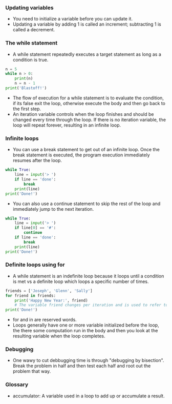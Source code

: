 ### Updating variables
- You need to initialize a variable before you can update it.
- Updating a variable by adding 1 is called an increment; subtracting 1 is called a decrement.

### The while statement
- A while statement repeatedly executes a target statement as long as a condition is true.
```python
n = 5
while n > 0:
    print(n)
    n = n - 1
print('Blastoff!')
```
- The flow of execution for a while statement is to evaluate the condition, if its false exit the loop, otherwise execute the body and then go back to the first step.
- An iteration variable controls when the loop finishes and should be changed every time through the loop. If there is no iteration variable, the loop will repeat forever, resulting in an infinite loop.

### Infinite loops
- You can use a break statement to get out of an infinite loop. Once the break statement is executed, the program execution immediately resumes after the loop.
```python
while True:
    line = input('> ')
    if line == 'done':
        break
    print(line)
print('Done!')
```
- You can also use a continue statement to skip the rest of the loop and immediately jump to the next iteration.
```python
while True:
    line = input('> ')
    if line[0] == '#':
        continue
    if line == 'done':
        break
    print(line)
print('Done!')
```

### Definite loops using for
- A while statement is an indefinite loop because it loops until a condition is met vs a definite loop which loops a specific number of times.
```python
friends = ['Joseph', 'Glenn', 'Sally']
for friend in friends:
    print('Happy New Year:', friend)
    # The variable friend changes per iteration and is used to refer to the current element of the list.
print('Done!')
```
- for and in are reserved words.
- Loops generally have one or more variable initialized before the loop, the there some computation run in the body and then you look at the resulting variable when the loop completes.

### Debugging
- One wawy to cut debbugging time is through "debugging by bisection". Break the problem in half and then test each half and root out the problem that way.

### Glossary
- accumulator: A variable used in a loop to add up or accumulate a result.
